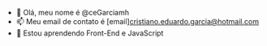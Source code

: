 - 👋 Olá, meu nome é @ceGarciamh
- 📫 Meu email de contato é [email]cristiano.eduardo.garcia@hotmail.com
- 🌱 Estou aprendendo Front-End e JavaScript

